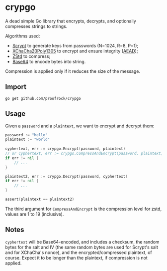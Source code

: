 # crypgo

A dead simple Go library that encrypts, decrypts, and optionally compresses strings to strings.

Algorithms used:

- [Scrypt](https://en.wikipedia.org/wiki/Scrypt) to generate keys from passwords (N=1024, R=8, P=1);
- [XChaCha20Poly1305](https://www.cryptopp.com/wiki/XChaCha20Poly1305) to encrypt and ensure integrity ([AEAD](https://en.wikipedia.org/wiki/Authenticated_encryption));
- [ZStd](https://en.wikipedia.org/wiki/Zstandard) to compress;
- [Base64](https://en.wikipedia.org/wiki/Base64) to encode bytes into string.

Compression is applied only if it reduces the size of the message.

## Import

```
go get github.com/proofrock/crypgo
```

## Usage

Given a `password` and a `plaintext`, we want to encrypt and decrypt them:

```go
password := "hello"
plaintext := "world"
	
cyphertext, err := crypgo.Encrypt(password, plaintext)
// or cyphertext, err := crypgo.CompressAndEncrypt(password, plaintext, 19)
if err != nil {
	// ...
}

plaintext2, err := crypgo.Decrypt(password, cyphertext)
if err != nil {
	// ...
}

assert(plaintext == plaintext2)
```
The third argument for `CompressAndEncrypt` is the compression level for zstd, values are 1 to 19 (inclusive).

## Notes

`cyphertext` will be Base64-encoded, and includes a checksum, the random bytes for the salt and IV (the same random bytes are used for Scrypt's salt and for XChaCha's nonce), and the encrypted/compressed plaintext, of course. Expect it to be longer than the plaintext, if compression is not applied.
